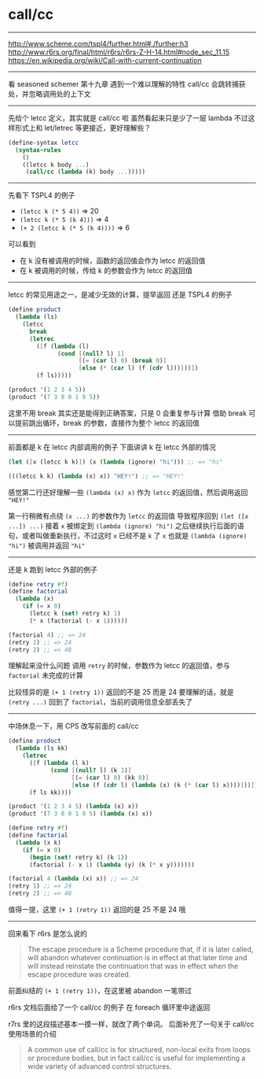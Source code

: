 # call/cc

---

http://www.scheme.com/tspl4/further.html#./further:h3
http://www.r6rs.org/final/html/r6rs/r6rs-Z-H-14.html#node_sec_11.15
https://en.wikipedia.org/wiki/Call-with-current-continuation

---

看 seasoned schemer 第十九章
遇到一个难以理解的特性
call/cc 会跳转捕获处，并忽略调用处的上下文

---

先给个 letcc 定义，其实就是 call/cc 啦
虽然看起来只是少了一层 lambda
不过这样形式上和 let/letrec 等更接近，更好理解些？

```scheme
(define-syntax letcc
  (syntax-rules
    ()
    ((letcc k body ...)
     (call/cc (lambda (k) body ...))))) 
```

---

先看下 TSPL4 的例子

- `(letcc k (* 5 4))` => 20
- `(letcc k (* 5 (k 4)))` => 4
- `(+ 2 (letcc k (* 5 (k 4))))` => 6

可以看到

- 在 k 没有被调用的时候，函数的返回值会作为 letcc 的返回值
- 在 k 被调用的时候，传给 k 的参数会作为 letcc 的返回值

---

letcc 的常见用途之一，是减少无效的计算，提早返回
还是 TSPL4 的例子

```scheme
(define product
  (lambda (ls)
    (letcc
      break
      (letrec
        ([f (lambda (l)
              (cond [(null? l) 1]
                    [(= (car l) 0) (break 0)]
                    [else (* (car l) (f (cdr l)))]))])
        (f ls)))))

(product '(1 2 3 4 5))
(product '(7 3 8 0 1 9 5))
```

这里不用 break 其实还是能得到正确答案，只是 0 会重复参与计算
借助 break 可以提前跳出循环，break 的参数，直接作为整个 letcc 的返回值

---

前面都是 k 在 letcc 内部调用的例子
下面讲讲 k 在 letcc 外部的情况

```scheme
(let ([x (letcc k k)]) (x (lambda (ignore) "hi"))) ;; => "hi"

(((letcc k k) (lambda (x) x)) "HEY!") ;; => "HEY!"
```

感觉第二行还好理解一些
`(lambda (x) x)` 作为 `letcc` 的返回值，然后调用返回 `"HEY!"`

第一行稍微有点绕
`(x ...)` 的参数作为 `letcc` 的返回值
导致程序回到 `(let ([x ...]) ...)`
接着 `x` 被绑定到 `(lambda (ignore) "hi")`
之后继续执行后面的语句，或者叫做重新执行，不过这时 `x` 已经不是 `k` 了
`x` 也就是 `(lambda (ignore) "hi")` 被调用并返回 `"hi"`

---

还是 k 跑到 letcc 外部的例子

```scheme
(define retry #f)
(define factorial
  (lambda (x)
    (if (= x 0)
      (letcc k (set! retry k) 1)
      (* x (factorial (- x 1))))))

(factorial 4) ;; => 24
(retry 1) ;; => 24
(retry 2) ;; => 48
```

理解起来没什么问题
调用 `retry` 的时候，参数作为 letcc 的返回值，参与 `factorial` 未完成的计算

比较怪异的是 `(+ 1 (retry 1))`
返回的不是 25 而是 24
要理解的话，就是 `(retry ...)` 回到了 `factorial`，当前的调用信息全部丢失了

---

中场休息一下，用 CPS 改写前面的 call/cc

```scheme
(define product
  (lambda (ls kk)
    (letrec
      ([f (lambda (l k)
            (cond [(null? l) (k 1)]
                  [(= (car l) 0) (kk 0)]
                  [else (f (cdr l) (lambda (x) (k (* (car l) x))))]))])
      (f ls kk))))

(product '(1 2 3 4 5) (lambda (x) x))
(product '(7 3 8 0 1 9 5) (lambda (x) x))
```

```scheme
(define retry #f)
(define factorial
  (lambda (x k)
    (if (= x 0)
      (begin (set! retry k) (k 1))
      (factorial (- x 1) (lambda (y) (k (* x y)))))))

(factorial 4 (lambda (x) x)) ;; => 24
(retry 1) ;; => 24
(retry 2) ;; => 48
```

值得一提，这里 `(+ 1 (retry 1))` 返回的是 25 不是 24 哦

---

回来看下 r6rs 是怎么说的

> The escape procedure is a Scheme procedure that, if it is later called,
> will abandon whatever continuation is in effect at that later time and will
> instead reinstate the continuation that was in effect when the escape
> procedure was created.

前面纠结的 `(+ 1 (retry 1))`，在这里被 abandon 一笔带过

r6rs 文档后面给了一个 call/cc 的例子
在 foreach 循环里中途返回

r7rs 里的这段描述基本一摸一样，就改了两个单词。
后面补充了一句关于 call/cc 使用场景的介绍

> A common use of call/cc is for structured, non-local exits from loops or
> procedure bodies, but in fact call/cc is useful for implementing a wide
> variety of advanced control structures.

